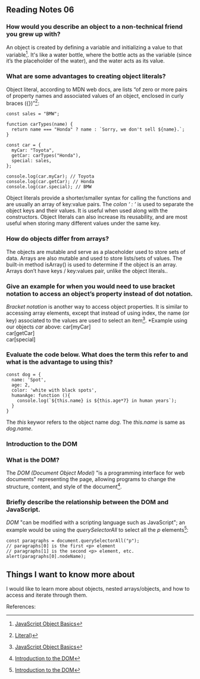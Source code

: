 ## Reading Notes 06

### How would you describe an object to a non-technical friend you grew up with?

An object is created by defining a variable and initializing a value to that variable[^1]. It's like a water bottle, where the bottle acts as the variable (since it’s the placeholder of the water), and the water acts as its value.

### What are some advantages to creating object literals?
Object literal, according to MDN web docs, are lists “of zero or more pairs of property names and associated values of an object, enclosed in curly braces ({})”[^2]:
```
const sales = "BMW";

function carTypes(name) {
  return name === "Honda" ? name : `Sorry, we don't sell ${name}.`;
}

const car = {
  myCar: "Toyota",
  getCar: carTypes("Honda"),
  special: sales,
};

console.log(car.myCar); // Toyota
console.log(car.getCar); // Honda
console.log(car.special); // BMW
```
Object literals provide a shorter/smaller syntax for calling the functions and are usually an array of key:value pairs. The *colon ‘ : ’* is used to separate the object keys and their values. It is useful when used along with the constructors. Object literals can also increase its reusability, and are most useful when storing many different values under the same key.

### How do objects differ from arrays?
The objects are mutable and serve as a placeholder used to store sets of data. Arrays are also mutable and used to store lists/sets of values. The built-in method isArray() is used to determine if the object is an array. Arrays don’t have keys / key:values pair, unlike the object literals..

### Give an example for when you would need to use bracket notation to access an object’s property instead of dot notation.
*Bracket notation* is another way to access object properties. It is similar to accessing array elements, except that instead of using index, the name (or key) associated to the values are used to select an item[^1].
*Example using our objects *car* above:
car[myCar]  
car[getCar]  
car[special]  

### Evaluate the code below. What does the term this refer to and what is the advantage to using this?

```
const dog = {
  name: 'Spot',
  age: 2,
  color: 'white with black spots',
  humanAge: function (){
    console.log(`${this.name} is ${this.age*7} in human years`);
  }
}

```

The *this* keywor refers to the object name *dog*. The *this.name* is same as *dog.name*.

### Introduction to the DOM

### What is the DOM?

The *DOM (Document Object Model)* "is a programming interface for web documents" representing the page, allowing programs to change the structure, content, and style of the document[^3].

### Briefly describe the relationship between the DOM and JavaScript.

*DOM* "can be modified with a scripting language such as JavaScript"; an example would be using the *querySelectorAll* to select all the *p* elements[^3]:

```
const paragraphs = document.querySelectorAll("p");
// paragraphs[0] is the first <p> element
// paragraphs[1] is the second <p> element, etc.
alert(paragraphs[0].nodeName);
```

## Things I want to know more about

I would like to learn more about objects, nested arrays/objects, and how to access and iterate through them.


References:
[^1]: [JavaScript Object Basics](https://developer.mozilla.org/en-US/docs/Learn/JavaScript/Objects/Basics)
[^2]: [Literal]( https://developer.mozilla.org/en-US/docs/Glossary/Literal))
[^3]: [Introduction to the DOM](https://developer.mozilla.org/en-US/docs/Web/API/Document_Object_Model/Introduction)


